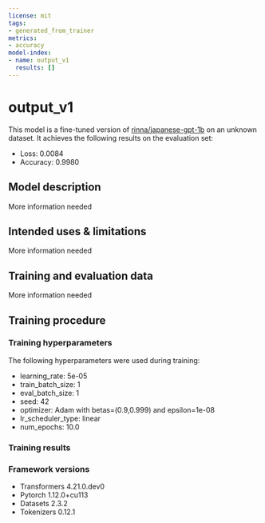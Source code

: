 ```yaml
---
license: mit
tags:
- generated_from_trainer
metrics:
- accuracy
model-index:
- name: output_v1
  results: []
---
```


<!-- This model card has been generated automatically according to the information the Trainer had access to. You
should probably proofread and complete it, then remove this comment. -->

# output_v1

This model is a fine-tuned version of [rinna/japanese-gpt-1b](https://huggingface.co/rinna/japanese-gpt-1b) on an unknown dataset.
It achieves the following results on the evaluation set:
- Loss: 0.0084
- Accuracy: 0.9980

## Model description

More information needed

## Intended uses & limitations

More information needed

## Training and evaluation data

More information needed

## Training procedure

### Training hyperparameters

The following hyperparameters were used during training:
- learning_rate: 5e-05
- train_batch_size: 1
- eval_batch_size: 1
- seed: 42
- optimizer: Adam with betas=(0.9,0.999) and epsilon=1e-08
- lr_scheduler_type: linear
- num_epochs: 10.0

### Training results



### Framework versions

- Transformers 4.21.0.dev0
- Pytorch 1.12.0+cu113
- Datasets 2.3.2
- Tokenizers 0.12.1
